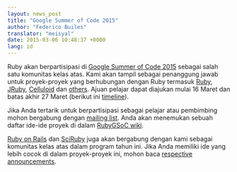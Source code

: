 ```yaml
---
layout: news_post
title: "Google Summer of Code 2015"
author: "Federico Builes"
translator: "meisyal"
date: 2015-03-06 10:48:37 +0000
lang: id
---
```


Ruby akan berpartisipasi di [Google Summer of Code 2015][gsoc] sebagai salah satu komunitas kelas atas. Kami akan tampil sebagai
penanggung jawab untuk proyek-proyek yang berhubungan dengan Ruby termasuk [Ruby][ruby-ideas], [JRuby][jruby-ideas], [Celluloid][celluloid] dan
[others][ideas]. Ajuan pelajar dapat diajukan mulai 16 Maret dan batas akhir 27 Maret
(berikut ini [timeline][timeline]).

Jika Anda tertarik untuk berpartisipasi sebagai pelajar atau pembimbing mohon bergabung dengan
[mailing list][ml]. Anda akan menemukan sebuah daftar ide-ide proyek di dalam [RubyGSoC wiki][ideas].

[Ruby on Rails][ror] dan [SciRuby][sciruby] juga akan bergabung dengan kami sebagai komunitas
kelas atas dalam program tahun ini. Jika Anda memiliki ide yang lebih cocok di dalam proyek-proyek ini, mohon baca
[respective][ror-announcement] [announcements][sciruby-ideas].


[gsoc]: http://www.google-melange.com/gsoc/document/show/gsoc_program/google/gsoc2015/about_page
[timeline]: http://www.google-melange.com/gsoc/events/google/gsoc2015
[jruby-ideas]: https://github.com/jruby/jruby/wiki/Google-Summer-of-Code-2015
[celluloid]: https://github.com/rubygsoc/rubygsoc/wiki/Ideas-List#celluloid
[ideas]: https://github.com/rubygsoc/rubygsoc/wiki/Ideas-List
[ml]: https://groups.google.com/forum/?hl=en#!forum/rubygsoc
[ror-announcement]: http://weblog.rubyonrails.org/2015/3/4/google-summer-of-code-2015/
[sciruby-ideas]: https://github.com/SciRuby/sciruby/wiki/Google-Summer-of-Code-2015-Ideas
[ruby-ideas]: https://github.com/rubygsoc/rubygsoc/wiki/Ideas-List#mri-matz-ruby-interpreter
[ror]: http://rubyonrails.org/
[sciruby]: http://sciruby.com/

